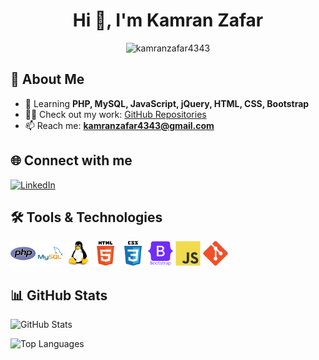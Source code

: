 <h1 align="center">Hi 👋, I'm Kamran Zafar</h1>
<p align="center">
  <img src="https://komarev.com/ghpvc/?username=kamranzafar4343&label=Profile%20views&color=0e75b6&style=flat" alt="kamranzafar4343" />
</p>

## 💫 About Me
- 🌱 Learning **PHP, MySQL, JavaScript, jQuery, HTML, CSS, Bootstrap**  
- 👨‍💻 Check out my work: [GitHub Repositories](https://github.com/kamranzafar4343?tab=repositories)  
- 📫 Reach me: **kamranzafar4343@gmail.com**

## 🌐 Connect with me
[![LinkedIn](https://img.shields.io/badge/-LinkedIn-%230077B5?style=flat&logo=linkedin&logoColor=white)](https://linkedin.com/in/kamranzafar4343)

## 🛠️ Tools & Technologies
<p align="left">
  <img src="https://raw.githubusercontent.com/devicons/devicon/master/icons/php/php-original.svg" alt="PHP" width="40" height="40" />
  <img src="https://raw.githubusercontent.com/devicons/devicon/master/icons/mysql/mysql-original-wordmark.svg" alt="MySQL" width="40" height="40" />
  <img src="https://raw.githubusercontent.com/devicons/devicon/master/icons/linux/linux-original.svg" alt="Linux" width="40" height="40" />
  <img src="https://raw.githubusercontent.com/devicons/devicon/master/icons/html5/html5-original-wordmark.svg" alt="HTML5" width="40" height="40" />
  <img src="https://raw.githubusercontent.com/devicons/devicon/master/icons/css3/css3-original-wordmark.svg" alt="CSS3" width="40" height="40" />
  <img src="https://raw.githubusercontent.com/devicons/devicon/master/icons/bootstrap/bootstrap-plain-wordmark.svg" alt="Bootstrap" width="40" height="40" />
  <img src="https://raw.githubusercontent.com/devicons/devicon/master/icons/javascript/javascript-original.svg" alt="JavaScript" width="40" height="40" />
  <img src="https://raw.githubusercontent.com/devicons/devicon/master/icons/git/git-original.svg" alt="Git" width="40" height="40" />
</p>

## 📊 GitHub Stats
<p align="left">
  <img src="https://github-readme-stats.vercel.app/api?username=kamranzafar4343&show_icons=true&locale=en" alt="GitHub Stats" />
</p>
<p align="left">
  <img src="https://github-readme-stats.vercel.app/api/top-langs?username=kamranzafar4343&show_icons=true&locale=en&layout=compact" alt="Top Languages" />
</p>


